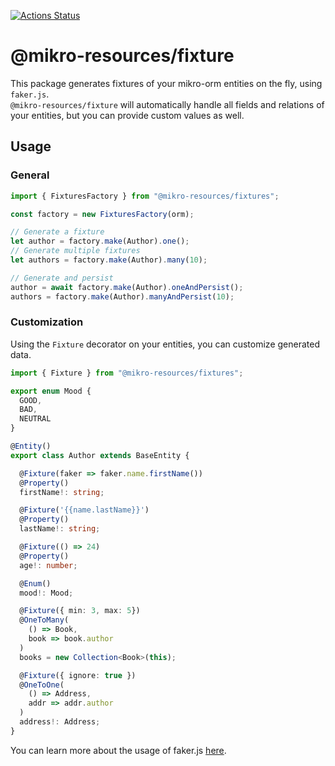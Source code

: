 [![Actions Status](https://github.com/CyriacBr/mikro-resources/workflows/Node%20CI/badge.svg)](https://github.com/CyriacBr/mikro-resources/actions)

# @mikro-resources/fixture

This package generates fixtures of your mikro-orm entities on the fly, using `faker.js`.  
`@mikro-resources/fixture` will automatically handle all fields and relations of your entities, but you can provide custom values as well.

## Usage

### General

```ts
import { FixturesFactory } from "@mikro-resources/fixtures";

const factory = new FixturesFactory(orm);

// Generate a fixture
let author = factory.make(Author).one();
// Generate multiple fixtures
let authors = factory.make(Author).many(10);

// Generate and persist
author = await factory.make(Author).oneAndPersist();
authors = factory.make(Author).manyAndPersist(10);
```

### Customization
Using the `Fixture` decorator on your entities, you can customize generated data.
```ts
import { Fixture } from "@mikro-resources/fixtures";

export enum Mood {
  GOOD,
  BAD,
  NEUTRAL
}

@Entity()
export class Author extends BaseEntity {

  @Fixture(faker => faker.name.firstName())
  @Property()
  firstName!: string;

  @Fixture('{{name.lastName}}')
  @Property()
  lastName!: string;

  @Fixture(() => 24)
  @Property()
  age!: number;

  @Enum()
  mood!: Mood;

  @Fixture({ min: 3, max: 5})
  @OneToMany(
    () => Book,
    book => book.author
  )
  books = new Collection<Book>(this);

  @Fixture({ ignore: true })
  @OneToOne(
    () => Address,
    addr => addr.author
  )
  address!: Address;
}
```
You can learn more about the usage of faker.js [here](https://www.npmjs.com/package/faker).